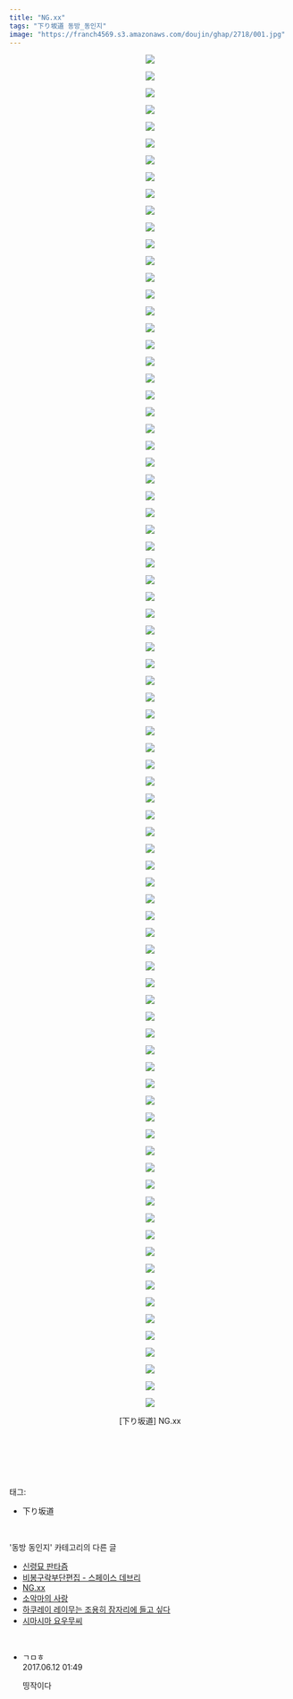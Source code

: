 ```yaml
---
title: "NG.xx"
tags: "下り坂道 동방_동인지"
image: "https://franch4569.s3.amazonaws.com/doujin/ghap/2718/001.jpg"
---
```

<div class="article">
<p style="text-align: center; clear: none; float: none;"><img src="{{ site.imgserver2 }}/ghap/2718/001.jpg"/></p>
<p style="text-align: center; clear: none; float: none;"><img src="{{ site.imgserver2 }}/ghap/2718/002.jpg"/></p>
<p style="text-align: center; clear: none; float: none;"><img src="{{ site.imgserver2 }}/ghap/2718/003.jpg"/></p>
<p style="text-align: center; clear: none; float: none;"><img src="{{ site.imgserver2 }}/ghap/2718/004.jpg"/></p>
<p style="text-align: center; clear: none; float: none;"><img src="{{ site.imgserver2 }}/ghap/2718/005.jpg"/></p>
<p style="text-align: center; clear: none; float: none;"><img src="{{ site.imgserver2 }}/ghap/2718/006.jpg"/></p>
<p style="text-align: center; clear: none; float: none;"><img src="{{ site.imgserver2 }}/ghap/2718/007.jpg"/></p>
<p style="text-align: center; clear: none; float: none;"><img src="{{ site.imgserver2 }}/ghap/2718/008.jpg"/></p>
<p style="text-align: center; clear: none; float: none;"><img src="{{ site.imgserver2 }}/ghap/2718/009.jpg"/></p>
<p style="text-align: center; clear: none; float: none;"><img src="{{ site.imgserver2 }}/ghap/2718/010.jpg"/></p>
<p style="text-align: center; clear: none; float: none;"><img src="{{ site.imgserver2 }}/ghap/2718/011.jpg"/></p>
<p style="text-align: center; clear: none; float: none;"><img src="{{ site.imgserver2 }}/ghap/2718/012.jpg"/></p>
<p style="text-align: center; clear: none; float: none;"><img src="{{ site.imgserver2 }}/ghap/2718/013.jpg"/></p>
<p style="text-align: center; clear: none; float: none;"><img src="{{ site.imgserver2 }}/ghap/2718/014.jpg"/></p>
<p style="text-align: center; clear: none; float: none;"><img src="{{ site.imgserver2 }}/ghap/2718/015.jpg"/></p>
<p style="text-align: center; clear: none; float: none;"><img src="{{ site.imgserver2 }}/ghap/2718/016.jpg"/></p>
<p style="text-align: center; clear: none; float: none;"><img src="{{ site.imgserver2 }}/ghap/2718/017.jpg"/></p>
<p style="text-align: center; clear: none; float: none;"><img src="{{ site.imgserver2 }}/ghap/2718/018.jpg"/></p>
<p style="text-align: center; clear: none; float: none;"><img src="{{ site.imgserver2 }}/ghap/2718/019.jpg"/></p>
<p style="text-align: center; clear: none; float: none;"><img src="{{ site.imgserver2 }}/ghap/2718/020.jpg"/></p>
<p style="text-align: center; clear: none; float: none;"><img src="{{ site.imgserver2 }}/ghap/2718/021.jpg"/></p>
<p style="text-align: center; clear: none; float: none;"><img src="{{ site.imgserver2 }}/ghap/2718/022.jpg"/></p>
<p style="text-align: center; clear: none; float: none;"><img src="{{ site.imgserver2 }}/ghap/2718/023.jpg"/></p>
<p style="text-align: center; clear: none; float: none;"><img src="{{ site.imgserver2 }}/ghap/2718/024.jpg"/></p>
<p style="text-align: center; clear: none; float: none;"><img src="{{ site.imgserver2 }}/ghap/2718/025.jpg"/></p>
<p style="text-align: center; clear: none; float: none;"><img src="{{ site.imgserver2 }}/ghap/2718/026.jpg"/></p>
<p style="text-align: center; clear: none; float: none;"><img src="{{ site.imgserver2 }}/ghap/2718/027.jpg"/></p>
<p style="text-align: center; clear: none; float: none;"><img src="{{ site.imgserver2 }}/ghap/2718/028.jpg"/></p>
<p style="text-align: center; clear: none; float: none;"><img src="{{ site.imgserver2 }}/ghap/2718/029.jpg"/></p>
<p style="text-align: center; clear: none; float: none;"><img src="{{ site.imgserver2 }}/ghap/2718/030.jpg"/></p>
<p style="text-align: center; clear: none; float: none;"><img src="{{ site.imgserver2 }}/ghap/2718/031.jpg"/></p>
<p style="text-align: center; clear: none; float: none;"><img src="{{ site.imgserver2 }}/ghap/2718/032.jpg"/></p>
<p style="text-align: center; clear: none; float: none;"><img src="{{ site.imgserver2 }}/ghap/2718/033.jpg"/></p>
<p style="text-align: center; clear: none; float: none;"><img src="{{ site.imgserver2 }}/ghap/2718/034.jpg"/></p>
<p style="text-align: center; clear: none; float: none;"><img src="{{ site.imgserver2 }}/ghap/2718/035.jpg"/></p>
<p style="text-align: center; clear: none; float: none;"><img src="{{ site.imgserver2 }}/ghap/2718/036.jpg"/></p>
<p style="text-align: center; clear: none; float: none;"><img src="{{ site.imgserver2 }}/ghap/2718/037.jpg"/></p>
<p style="text-align: center; clear: none; float: none;"><img src="{{ site.imgserver2 }}/ghap/2718/038.jpg"/></p>
<p style="text-align: center; clear: none; float: none;"><img src="{{ site.imgserver2 }}/ghap/2718/039.jpg"/></p>
<p style="text-align: center; clear: none; float: none;"><img src="{{ site.imgserver2 }}/ghap/2718/040.jpg"/></p>
<p style="text-align: center; clear: none; float: none;"><img src="{{ site.imgserver2 }}/ghap/2718/041.jpg"/></p>
<p style="text-align: center; clear: none; float: none;"><img src="{{ site.imgserver2 }}/ghap/2718/042.jpg"/></p>
<p style="text-align: center; clear: none; float: none;"><img src="{{ site.imgserver2 }}/ghap/2718/043.jpg"/></p>
<p style="text-align: center; clear: none; float: none;"><img src="{{ site.imgserver2 }}/ghap/2718/044.jpg"/></p>
<p style="text-align: center; clear: none; float: none;"><img src="{{ site.imgserver2 }}/ghap/2718/045.jpg"/></p>
<p style="text-align: center; clear: none; float: none;"><img src="{{ site.imgserver2 }}/ghap/2718/046.jpg"/></p>
<p style="text-align: center; clear: none; float: none;"><img src="{{ site.imgserver2 }}/ghap/2718/047.jpg"/></p>
<p style="text-align: center; clear: none; float: none;"><img src="{{ site.imgserver2 }}/ghap/2718/048.jpg"/></p>
<p style="text-align: center; clear: none; float: none;"><img src="{{ site.imgserver2 }}/ghap/2718/049.jpg"/></p>
<p style="text-align: center; clear: none; float: none;"><img src="{{ site.imgserver2 }}/ghap/2718/050.jpg"/></p>
<p style="text-align: center; clear: none; float: none;"><img src="{{ site.imgserver2 }}/ghap/2718/051.jpg"/></p>
<p style="text-align: center; clear: none; float: none;"><img src="{{ site.imgserver2 }}/ghap/2718/052.jpg"/></p>
<p style="text-align: center; clear: none; float: none;"><img src="{{ site.imgserver2 }}/ghap/2718/053.jpg"/></p>
<p style="text-align: center; clear: none; float: none;"><img src="{{ site.imgserver2 }}/ghap/2718/054.jpg"/></p>
<p style="text-align: center; clear: none; float: none;"><img src="{{ site.imgserver2 }}/ghap/2718/055.jpg"/></p>
<p style="text-align: center; clear: none; float: none;"><img src="{{ site.imgserver2 }}/ghap/2718/056.jpg"/></p>
<p style="text-align: center; clear: none; float: none;"><img src="{{ site.imgserver2 }}/ghap/2718/057.jpg"/></p>
<p style="text-align: center; clear: none; float: none;"><img src="{{ site.imgserver2 }}/ghap/2718/058.jpg"/></p>
<p style="text-align: center; clear: none; float: none;"><img src="{{ site.imgserver2 }}/ghap/2718/059.jpg"/></p>
<p style="text-align: center; clear: none; float: none;"><img src="{{ site.imgserver2 }}/ghap/2718/060.jpg"/></p>
<p style="text-align: center; clear: none; float: none;"><img src="{{ site.imgserver2 }}/ghap/2718/061.jpg"/></p>
<p style="text-align: center; clear: none; float: none;"><img src="{{ site.imgserver2 }}/ghap/2718/062.jpg"/></p>
<p style="text-align: center; clear: none; float: none;"><img src="{{ site.imgserver2 }}/ghap/2718/063.jpg"/></p>
<p style="text-align: center; clear: none; float: none;"><img src="{{ site.imgserver2 }}/ghap/2718/064.jpg"/></p>
<p style="text-align: center; clear: none; float: none;"><img src="{{ site.imgserver2 }}/ghap/2718/065.jpg"/></p>
<p style="text-align: center; clear: none; float: none;"><img src="{{ site.imgserver2 }}/ghap/2718/066.jpg"/></p>
<p style="text-align: center; clear: none; float: none;"><img src="{{ site.imgserver2 }}/ghap/2718/067.jpg"/></p>
<p style="text-align: center; clear: none; float: none;"><img src="{{ site.imgserver2 }}/ghap/2718/068.jpg"/></p>
<p style="text-align: center; clear: none; float: none;"><img src="{{ site.imgserver2 }}/ghap/2718/069.jpg"/></p>
<p style="text-align: center; clear: none; float: none;"><img src="{{ site.imgserver2 }}/ghap/2718/070.jpg"/></p>
<p style="text-align: center; clear: none; float: none;"><img src="{{ site.imgserver2 }}/ghap/2718/071.jpg"/></p>
<p style="text-align: center; clear: none; float: none;"><img src="{{ site.imgserver2 }}/ghap/2718/072.jpg"/></p>
<p style="text-align: center; clear: none; float: none;"><img src="{{ site.imgserver2 }}/ghap/2718/073.jpg"/></p>
<p style="text-align: center; clear: none; float: none;"><img src="{{ site.imgserver2 }}/ghap/2718/074.jpg"/></p>
<p style="text-align: center; clear: none; float: none;"><img src="{{ site.imgserver2 }}/ghap/2718/075.jpg"/></p>
<p style="text-align: center; clear: none; float: none;"><img src="{{ site.imgserver2 }}/ghap/2718/076.jpg"/></p>
<p style="text-align: center; clear: none; float: none;"><img src="{{ site.imgserver2 }}/ghap/2718/077.jpg"/></p>
<p style="text-align: center; clear: none; float: none;"><img src="{{ site.imgserver2 }}/ghap/2718/078.jpg"/></p>
<p style="text-align: center; clear: none; float: none;"><img src="{{ site.imgserver2 }}/ghap/2718/079.jpg"/></p>
<p style="text-align: center; clear: none; float: none;"><img src="{{ site.imgserver2 }}/ghap/2718/080.jpg"/></p>
<p style="text-align: center; clear: none; float: none;"><img src="{{ site.imgserver2 }}/ghap/2718/081.jpg"/></p>
<p style="text-align: center; clear: none; float: none;">[下り坂道] NG.xx</p>
<p style="text-align: center; clear: none; float: none;"><br/></p>
<p><br/></p>
</div><br/>
<div class="tagTrail">
<p>태그: </p>
<ul>
<li>下り坂道</li>
</ul>
</div><br/>
<div class="another">
<p>'동방 동인지' 카테고리의 다른 글</p>
<ul>
<li><a href="/ghap_2720">신령묘 판타즘</a></li>
<li><a href="/ghap_2719">비봉구락부단편집 - 스페이스 데브리</a></li>
<li><a href="/ghap_2718">NG.xx</a></li>
<li><a href="/ghap_2717">소악마의 사랑</a></li>
<li><a href="/ghap_2716">하쿠레이 레이무는 조용히 잠자리에 들고 싶다</a></li>
<li><a href="/ghap_2715">시마시마 요우무씨</a></li>
</ul>
</div><br/>
<div class="cb_module cb_fluid">
<div class="cb_wrt cb_profile">
<div class="comment">
<ul>
<li class="cb_thumb_off" id="comment15011332">
<div class="cb_comment_area">
<div class="cb_info_area">
<div class="cb_section">
<span class="cb_nick_name">ㄱㅁㅎ</span>
</div>
<div class="cb_section">
<span class="cb_date">2017.06.12 01:49 </span>
</div>
</div>
<div class="cb_dsc_comment">
<p class="cb_dsc">
											띵작이다
										</p>
</div>
</div></li>
</ul>
</div>
</div><!-- commentList close -->
</div><br/>
